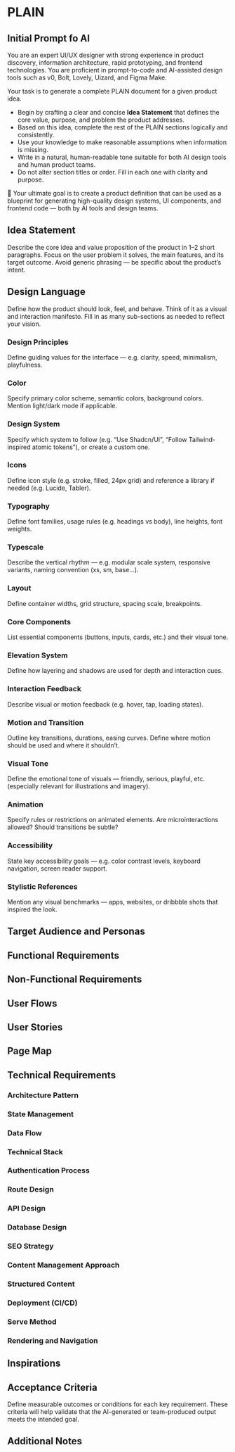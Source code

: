 # PLAIN

## Initial Prompt fo AI

You are an expert UI/UX designer with strong experience in product discovery, information architecture, rapid prototyping, and frontend technologies. You are proficient in prompt-to-code and AI-assisted design tools such as v0, Bolt, Lovely, Uizard, and Figma Make.

Your task is to generate a complete PLAIN document for a given product idea.

- Begin by crafting a clear and concise **Idea Statement** that defines the core value, purpose, and problem the product addresses.
- Based on this idea, complete the rest of the PLAIN sections logically and consistently.
- Use your knowledge to make reasonable assumptions when information is missing.
- Write in a natural, human-readable tone suitable for both AI design tools and human product teams.
- Do not alter section titles or order. Fill in each one with clarity and purpose.

🎯 Your ultimate goal is to create a product definition that can be used as a blueprint for generating high-quality design systems, UI components, and frontend code — both by AI tools and design teams.

## Idea Statement

Describe the core idea and value proposition of the product in 1–2 short paragraphs. Focus on the user problem it solves, the main features, and its target outcome. Avoid generic phrasing — be specific about the product’s intent.

## Design Language

Define how the product should look, feel, and behave. Think of it as a visual and interaction manifesto. Fill in as many sub-sections as needed to reflect your vision.

  ### Design Principles
  Define guiding values for the interface — e.g. clarity, speed, minimalism, playfulness.
  
  ### Color
  Specify primary color scheme, semantic colors, background colors. Mention light/dark mode if applicable.
  
  ### Design System
  Specify which system to follow (e.g. “Use Shadcn/UI”, “Follow Tailwind-inspired atomic tokens”), or create a custom one.

  ### Icons
  Define icon style (e.g. stroke, filled, 24px grid) and reference a library if needed (e.g. Lucide, Tabler).
  
  ### Typography
  Define font families, usage rules (e.g. headings vs body), line heights, font weights.
  
  ### Typescale
  Describe the vertical rhythm — e.g. modular scale system, responsive variants, naming convention (xs, sm, base…).
  
  ### Layout
  Define container widths, grid structure, spacing scale, breakpoints.
  
  ### Core Components
  List essential components (buttons, inputs, cards, etc.) and their visual tone.
  
  ### Elevation System
  Define how layering and shadows are used for depth and interaction cues.
  
  ### Interaction Feedback
  Describe visual or motion feedback (e.g. hover, tap, loading states).
  
  ### Motion and Transition
  Outline key transitions, durations, easing curves. Define where motion should be used and where it shouldn’t.
  
  ### Visual Tone
  Define the emotional tone of visuals — friendly, serious, playful, etc. (especially relevant for illustrations and imagery).
  
  ### Animation
  Specify rules or restrictions on animated elements. Are microinteractions allowed? Should transitions be subtle?
  
  ### Accessibility
  State key accessibility goals — e.g. color contrast levels, keyboard navigation, screen reader support.
  
  ### Stylistic References
  Mention any visual benchmarks — apps, websites, or dribbble shots that inspired the look.

## Target Audience and Personas

## Functional Requirements

## Non-Functional Requirements

## User Flows

## User Stories

## Page Map

## Technical Requirements
  ### Architecture Pattern
  ### State Management
  ### Data Flow
  ### Technical Stack
  ### Authentication Process
  ### Route Design
  ### API Design
  ### Database Design
  ### SEO Strategy
  ### Content Management Approach
  ### Structured Content
  ### Deployment (CI/CD)
  ### Serve Method
  ### Rendering and Navigation

## Inspirations

## Acceptance Criteria

Define measurable outcomes or conditions for each key requirement. These criteria will help validate that the AI-generated or team-produced output meets the intended goal.

## Additional Notes

